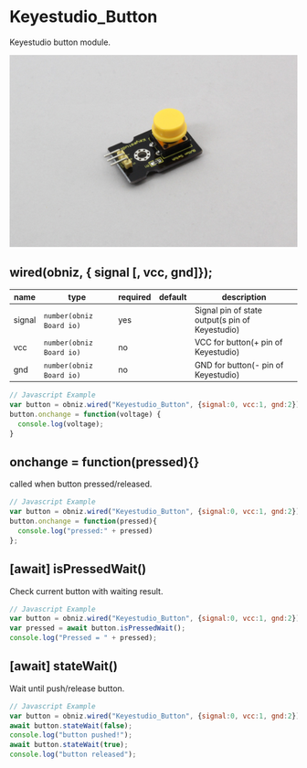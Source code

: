 # Keyestudio_Button

Keyestudio button module.

![](index.jpg)

## wired(obniz,  { signal [, vcc, gnd]});


name | type | required | default | description
--- | --- | --- | --- | ---
signal | `number(obniz Board io)` | yes |  &nbsp; | Signal pin of state output(s pin of Keyestudio)
vcc | `number(obniz Board io)` | no |  &nbsp; | VCC for button(+ pin of Keyestudio)
gnd | `number(obniz Board io)` | no |  &nbsp; | GND for button(- pin of Keyestudio)


```Javascript
// Javascript Example
var button = obniz.wired("Keyestudio_Button", {signal:0, vcc:1, gnd:2});
button.onchange = function(voltage) {
  console.log(voltage);
}
```

## onchange = function(pressed){}
called when button pressed/released.

```Javascript
// Javascript Example
var button = obniz.wired("Keyestudio_Button", {signal:0, vcc:1, gnd:2});
button.onchange = function(pressed){
  console.log("pressed:" + pressed)
};
```

## [await] isPressedWait()
Check current button with waiting result.
```Javascript
// Javascript Example
var button = obniz.wired("Keyestudio_Button", {signal:0, vcc:1, gnd:2});
var pressed = await button.isPressedWait();
console.log("Pressed = " + pressed);
```


## [await] stateWait()
Wait until push/release button.
```Javascript
// Javascript Example
var button = obniz.wired("Keyestudio_Button", {signal:0, vcc:1, gnd:2});
await button.stateWait(false); 
console.log("button pushed!");
await button.stateWait(true); 
console.log("button released");
```
